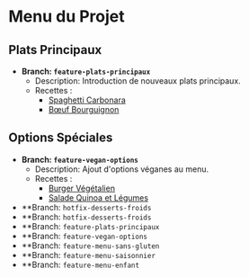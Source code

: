 # Menu du Projet

## Plats Principaux
- **Branch: `feature-plats-principaux`**
  - Description: Introduction de nouveaux plats principaux.
  - Recettes :
    - [Spaghetti Carbonara](recettes/spaghetti_carbonara.md)
    - [Bœuf Bourguignon](recettes/boeuf_bourguignon.md)

## Options Spéciales
- **Branch: `feature-vegan-options`**
  - Description: Ajout d'options véganes au menu.
  - Recettes :
    - [Burger Végétalien](recettes/burger_vegetalien.md)
    - [Salade Quinoa et Légumes](recettes/salade_quinoa_legumes.md)
- **Branch: `hotfix-desserts-froids`
- **Branch: `hotfix-desserts-froids`
- **Branch: `feature-plats-principaux`
- **Branch: `feature-vegan-options`
- **Branch: `feature-menu-sans-gluten`
- **Branch: `feature-menu-saisonnier`
- **Branch: `feature-menu-enfant`

